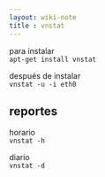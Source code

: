 ```yaml
--- 
layout: wiki-note
title : vnstat
---
```

para instalar   
`apt-get install vnstat`

después de instalar  
`vnstat -u -i eth0`

## reportes 
horario  
`vnstat -h`

diario  
`vnstat -d`
